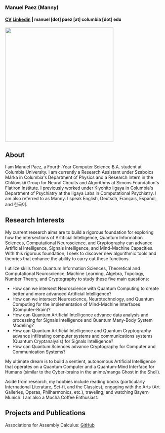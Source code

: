 ### Manuel Paez (Manny)
#### [CV](https://mannypaeza.github.io/Resume_ManuelPaez.pdf) [Linkedin](https://www.linkedin.com/in/manuelpaeza/) | manuel [dot] paez [at] columbia [dot] edu

<img src="https://mannypaeza.github.io/portrait1.jpg" width="350" height="368">

About
------

I am Manuel Paez, a Fourth-Year Computer Science B.A. student at Columbia University. I am currently a Research Assistant under Szabolcs Márka in Columbia's Department of Physics and a Research Intern in the Chklovskii Group for Neural Circuits and Algorithms at Simons Foundation's Flatiron Institute. I previously worked under Kiyohito Iigaya in Columbia's Department of Psychiatry at the Iigaya Labs in Computational Psychiatry. I am also referred to as Manny. I speak English, Deutsch, Français, Español, and 한국어. 

Research Interests
------
 
My current research aims are to build a rigorous foundation for exploring how the intersections of Artificial Intelligence, Quantum Information Sciences, Computational Neuroscience, and Cryptography can advance Artificial Intelligence, Signals Intelligence, and Mind-Machine Capacities. With this rigorous foundation, I seek to discover new algorithmic tools and theories that enhance the ability to carry out these functions.
 
I utilize skills from Quantum Information Sciences, Theoretical and Computational Neuroscience, Machine Learning, Algebra, Topology, Number Theory, and Cryptography to study these five main questions:
* How can we intersect Neuroscience with Quantum Computing to create better and more advanced Artificial Intelligence?
* How can we intersect Neuroscience, Neurotechnology, and Quantum Computing for the implementation of Mind-Machine Interfaces (Computer-Brain)?
* How can Quantum Artificial Intelligence advance data analysis and processing for Signals Intelligence and Quantum Many-Body System Modeling?
* How can Quantum Artificial Intelligence and Quantum Cryptography advance infiltrating computer systems and communications systems (Quantum Cryptanalysis) for Signals Intelligence?
* How can Quantum Sciences advance Cryptography for Computer and Communication Systems?
 
My ultimate dream is to build a sentient, autonomous Artificial Intelligence that operates on a Quantum Computer and a Quantum-Mind Interface for Humans (similar to the Cyber-brains in the anime/manga Ghost in the Shell).

Aside from research, my hobbies include reading books (particularly International Literature, Sci-fi, and the Classics), engaging with the Arts (Art Galleries, Operas, Philharmonics, etc.), traveling, and watching Bayern Munich. I am also a Mocha Coffee Enthusiast.

Projects and Publications
------

Associations for Assembly Calculus: [GitHub](https://github.com/mannypaeza/assemblies)
